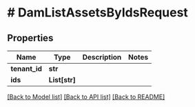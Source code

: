 # # DamListAssetsByIdsRequest


## Properties 


Name | Type | Description | Notes
------------ | ------------- | ------------- | -------------
**tenant_id**| **str** |   |
**ids**| **List[str]** |   |


[[Back to Model list]](../../README.md#models) [[Back to API list]](../../README.md#endpoints) [[Back to README]](../../README.md)

